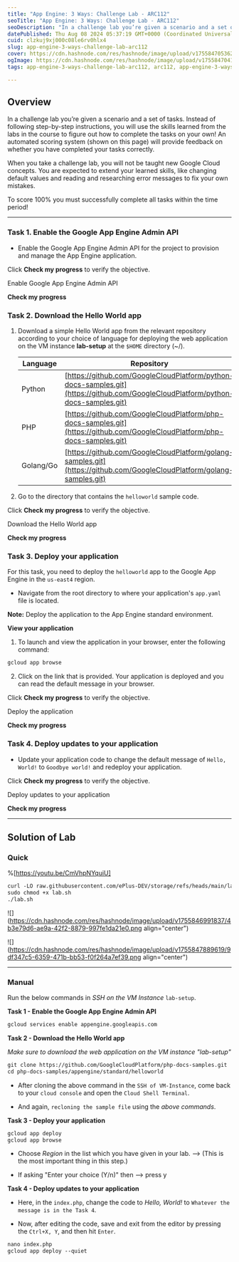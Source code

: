 ```yaml
---
title: "App Engine: 3 Ways: Challenge Lab - ARC112"
seoTitle: "App Engine: 3 Ways: Challenge Lab - ARC112"
seoDescription: "In a challenge lab you’re given a scenario and a set of tasks. Instead of following step-by-step instructions, you will use the skills learned from the labs"
datePublished: Thu Aug 08 2024 05:37:19 GMT+0000 (Coordinated Universal Time)
cuid: clzkuj9xj000c08le6rv0hlx4
slug: app-engine-3-ways-challenge-lab-arc112
cover: https://cdn.hashnode.com/res/hashnode/image/upload/v1755847053625/5d64ac78-5e21-424a-a42a-f63745be1f5a.png
ogImage: https://cdn.hashnode.com/res/hashnode/image/upload/v1755847041284/07f582b6-07ed-4d9c-bcd5-026cb560a1b3.png
tags: app-engine-3-ways-challenge-lab-arc112, arc112, app-engine-3-ways-challenge-lab

---
```


## **Overview**

In a challenge lab you’re given a scenario and a set of tasks. Instead of following step-by-step instructions, you will use the skills learned from the labs in the course to figure out how to complete the tasks on your own! An automated scoring system (shown on this page) will provide feedback on whether you have completed your tasks correctly.

When you take a challenge lab, you will not be taught new Google Cloud concepts. You are expected to extend your learned skills, like changing default values and reading and researching error messages to fix your own mistakes.

To score 100% you must successfully complete all tasks within the time period!

---

### **Task 1. Enable the Google App Engine Admin API**

* Enable the Google App Engine Admin API for the project to provision and manage the App Engine application.
    

Click **Check my progress** to verify the objective.

Enable Google App Engine Admin API

**Check my progress**

### **Task 2. Download the Hello World app**

1. Download a simple Hello World app from the relevant repository according to your choice of language for deploying the web application on the VM instance **lab-setup** at the `$HOME` directory (~/).
    
    | **Language** | **Repository** |
    | --- | --- |
    | Python | [https://github.com/GoogleCloudPlatform/python-docs-samples.git](https://github.com/GoogleCloudPlatform/python-docs-samples.git) |
    | PHP | [https://github.com/GoogleCloudPlatform/php-docs-samples.git](https://github.com/GoogleCloudPlatform/php-docs-samples.git) |
    | Golang/Go | [https://github.com/GoogleCloudPlatform/golang-samples.git](https://github.com/GoogleCloudPlatform/golang-samples.git) |
    
2. Go to the directory that contains the `helloworld` sample code.
    

Click **Check my progress** to verify the objective.

Download the Hello World app

**Check my progress**

### **Task 3. Deploy your application**

For this task, you need to deploy the `helloworld` app to the Google App Engine in the `us-east4` region.

* Navigate from the root directory to where your application's `app.yaml` file is located.
    

**Note:** Deploy the application to the App Engine standard environment.

**View your application**

1. To launch and view the application in your browser, enter the following command:
    

```apache
gcloud app browse
```

2. Click on the link that is provided. Your application is deployed and you can read the default message in your browser.
    

Click **Check my progress** to verify the objective.

Deploy the application

**Check my progress**

### **Task 4. Deploy updates to your application**

* Update your application code to change the default message of `Hello, World!` to `Goodbye world!` and redeploy your application.
    

Click **Check my progress** to verify the objective.

Deploy updates to your application

**Check my progress**

---

## Solution of Lab

### Quick

%[https://youtu.be/CmVhpNYquiU] 

```apache
curl -LO raw.githubusercontent.com/ePlus-DEV/storage/refs/heads/main/labs/ARC112/lab.sh
sudo chmod +x lab.sh
./lab.sh
```

![](https://cdn.hashnode.com/res/hashnode/image/upload/v1755846991837/4b3e79d6-ae9a-42f2-8879-997fe1da21e0.png align="center")

![](https://cdn.hashnode.com/res/hashnode/image/upload/v1755847889619/9df347c5-6359-471b-bb53-f0f264a7ef39.png align="center")

---

### Manual

Run the below commands in *SSH on the VM Instance* `lab-setup`.

**Task 1 - Enable the Google App Engine Admin API**

```apache
gcloud services enable appengine.googleapis.com
```

**Task 2 - Download the Hello World app**

*Make sure to download the web application on the VM instance "lab-setup"*

```apache
git clone https://github.com/GoogleCloudPlatform/php-docs-samples.git
cd php-docs-samples/appengine/standard/helloworld
```

* After cloning the above command in the `SSH of VM-Instance`, come back to your `cloud console` and open the `Cloud Shell Terminal`.
    
* And again, `recloning the sample file` using the *above commands*.
    

**Task 3 - Deploy your application**

```apache
gcloud app deploy
gcloud app browse
```

* Choose *Region* in the list which you have given in your lab. --&gt; (This is the most important thing in this step.)
    
* If asking "Enter your choice (Y/n)" then --&gt; press y
    

**Task 4 - Deploy updates to your application**

* Here, in the `index.php`, change the code to *Hello, World!* to `Whatever the message is in the Task 4`.
    
* Now, after editing the code, save and exit from the editor by pressing the `Ctrl+X, Y`, and then hit `Enter`.
    

```apache
nano index.php
gcloud app deploy --quiet
```